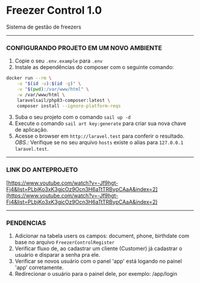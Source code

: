# Freezer Control 1.0
Sistema de gestão de freezers

---
### CONFIGURANDO PROJETO EM UM NOVO AMBIENTE
1. Copie o seu `.env.example` para `.env`
2. Instale as dependências do composer com o seguinte comando:
```bash
docker run --rm \
    -u "$(id -u):$(id -g)" \
    -v "$(pwd):/var/www/html" \
    -w /var/www/html \
    laravelsail/php83-composer:latest \
    composer install --ignore-platform-reqs
```
3. Suba o seu projeto com o comando `sail up -d`
4. Execute o comando `sail art key:generate` para criar sua nova chave de aplicação.
5. Acesse o browser em `http://laravel.test` para conferir o resultado.
*OBS.:* Verifique se no seu arquivo `hosts` existe o alias para `127.0.0.1 laravel.test`.

---
### LINK DO ANTEPROJETO
[https://www.youtube.com/watch?v=-Jf9hgt-Fj4&list=PLbjKo3xK3gjcOz9Ocn3H6aTtTRBypCAaA&index=2](https://www.youtube.com/watch?v=-Jf9hgt-Fj4&list=PLbjKo3xK3gjcOz9Ocn3H6aTtTRBypCAaA&index=2)

---
### PENDENCIAS
1. Adicionar na tabela users os campos: document, phone, birthdate com base no arquivo `FreezerControlRegister`
2. Verificar fluxo de, ao cadastrar um cliente (Customer) já cadastrar o usuário e disparar a senha pra ele.
3. Verificar se novos usuário com o panel 'app' está logando no painel 'app' corretamente. 
4. Redirecionar o usuário para o painel dele, por exemplo: /app/login
